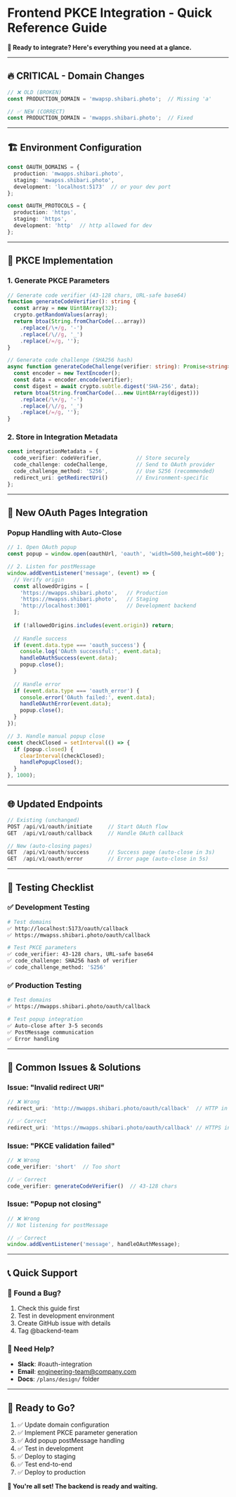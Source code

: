 # Frontend PKCE Integration - Quick Reference Guide

**🚀 Ready to integrate? Here's everything you need at a glance.**

---

## 🔥 CRITICAL - Domain Changes

```typescript
// ❌ OLD (BROKEN)
const PRODUCTION_DOMAIN = 'mwapsp.shibari.photo';  // Missing 'a'

// ✅ NEW (CORRECT)  
const PRODUCTION_DOMAIN = 'mwapps.shibari.photo';  // Fixed
```

---

## 🏗️ Environment Configuration

```typescript
const OAUTH_DOMAINS = {
  production: 'mwapps.shibari.photo',
  staging: 'mwapss.shibari.photo', 
  development: 'localhost:5173'  // or your dev port
};

const OAUTH_PROTOCOLS = {
  production: 'https',
  staging: 'https',
  development: 'http'  // http allowed for dev
};
```

---

## 🔐 PKCE Implementation

### 1. Generate PKCE Parameters
```typescript
// Generate code verifier (43-128 chars, URL-safe base64)
function generateCodeVerifier(): string {
  const array = new Uint8Array(32);
  crypto.getRandomValues(array);
  return btoa(String.fromCharCode(...array))
    .replace(/\+/g, '-')
    .replace(/\//g, '_')
    .replace(/=/g, '');
}

// Generate code challenge (SHA256 hash)
async function generateCodeChallenge(verifier: string): Promise<string> {
  const encoder = new TextEncoder();
  const data = encoder.encode(verifier);
  const digest = await crypto.subtle.digest('SHA-256', data);
  return btoa(String.fromCharCode(...new Uint8Array(digest)))
    .replace(/\+/g, '-')
    .replace(/\//g, '_')
    .replace(/=/g, '');
}
```

### 2. Store in Integration Metadata
```typescript
const integrationMetadata = {
  code_verifier: codeVerifier,           // Store securely
  code_challenge: codeChallenge,         // Send to OAuth provider
  code_challenge_method: 'S256',         // Use S256 (recommended)
  redirect_uri: getRedirectUri()         // Environment-specific
};
```

---

## 📄 New OAuth Pages Integration

### Popup Handling with Auto-Close
```typescript
// 1. Open OAuth popup
const popup = window.open(oauthUrl, 'oauth', 'width=500,height=600');

// 2. Listen for postMessage
window.addEventListener('message', (event) => {
  // Verify origin
  const allowedOrigins = [
    'https://mwapps.shibari.photo',   // Production
    'https://mwapss.shibari.photo',   // Staging  
    'http://localhost:3001'           // Development backend
  ];
  
  if (!allowedOrigins.includes(event.origin)) return;
  
  // Handle success
  if (event.data.type === 'oauth_success') {
    console.log('OAuth successful:', event.data);
    handleOAuthSuccess(event.data);
    popup.close();
  }
  
  // Handle error
  if (event.data.type === 'oauth_error') {
    console.error('OAuth failed:', event.data);
    handleOAuthError(event.data);
    popup.close();
  }
});

// 3. Handle manual popup close
const checkClosed = setInterval(() => {
  if (popup.closed) {
    clearInterval(checkClosed);
    handlePopupClosed();
  }
}, 1000);
```

---

## 🌐 Updated Endpoints

```typescript
// Existing (unchanged)
POST /api/v1/oauth/initiate     // Start OAuth flow
GET  /api/v1/oauth/callback     // Handle OAuth callback

// New (auto-closing pages)
GET  /api/v1/oauth/success      // Success page (auto-close in 3s)
GET  /api/v1/oauth/error        // Error page (auto-close in 5s)
```

---

## 🧪 Testing Checklist

### ✅ Development Testing
```bash
# Test domains
✅ http://localhost:5173/oauth/callback
✅ https://mwapss.shibari.photo/oauth/callback

# Test PKCE parameters
✅ code_verifier: 43-128 chars, URL-safe base64
✅ code_challenge: SHA256 hash of verifier
✅ code_challenge_method: 'S256'
```

### ✅ Production Testing  
```bash
# Test domains
✅ https://mwapps.shibari.photo/oauth/callback

# Test popup integration
✅ Auto-close after 3-5 seconds
✅ PostMessage communication
✅ Error handling
```

---

## 🚨 Common Issues & Solutions

### Issue: "Invalid redirect URI"
```typescript
// ❌ Wrong
redirect_uri: 'http://mwapps.shibari.photo/oauth/callback'  // HTTP in prod

// ✅ Correct  
redirect_uri: 'https://mwapps.shibari.photo/oauth/callback' // HTTPS in prod
```

### Issue: "PKCE validation failed"
```typescript
// ❌ Wrong
code_verifier: 'short'  // Too short

// ✅ Correct
code_verifier: generateCodeVerifier()  // 43-128 chars
```

### Issue: "Popup not closing"
```typescript
// ❌ Wrong
// Not listening for postMessage

// ✅ Correct
window.addEventListener('message', handleOAuthMessage);
```

---

## 📞 Quick Support

### 🐛 Found a Bug?
1. Check this guide first
2. Test in development environment
3. Create GitHub issue with details
4. Tag @backend-team

### 💬 Need Help?
- **Slack**: #oauth-integration
- **Email**: engineering-team@company.com
- **Docs**: `/plans/design/` folder

---

## 🎯 Ready to Go?

1. ✅ Update domain configuration
2. ✅ Implement PKCE parameter generation  
3. ✅ Add popup postMessage handling
4. ✅ Test in development
5. ✅ Deploy to staging
6. ✅ Test end-to-end
7. ✅ Deploy to production

**🚀 You're all set! The backend is ready and waiting.**